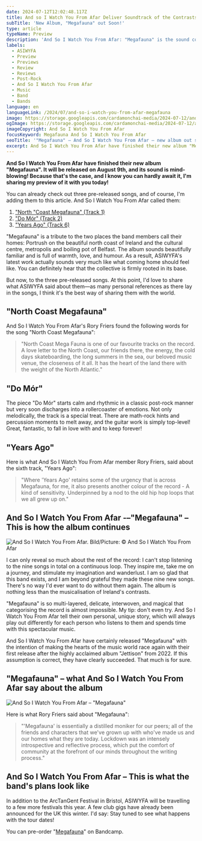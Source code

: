 ```yaml
---
date: 2024-07-12T12:02:48.117Z
title: And so I Watch You From Afar Deliver Soundtrack of the Contrasts of Ireland
subTitle: 'New Album, "Megafauna" out Soon!'
type: article
typeName: Preview
description: 'And So I Watch You From Afar: "Megafauna" is the sound collective’s newest, groundbreaking album. Check it out here and find out everything about it!'
labels:
  - ASIWYFA
  - Preview
  - Previews
  - Review
  - Reviews
  - Post-Rock
  - And So I Watch You From Afar
  - Music
  - Band
  - Bands
language: en
languageLink: /2024/07/and-so-i-watch-you-from-afar-megafauna
image: https://storage.googleapis.com/cardamonchai-media/2024-07-12/and-so-i-watch-you-from-afar-megafauna-soundsvegan-com-1-jpg-imagine-d8d8d8_878787_1024_768/640.webp
ogImage: https://storage.googleapis.com/cardamonchai-media/2024-07-12/and-so-i-watch-you-from-afar-megafauna-soundsvegan-com-og-jpg-imagine-282828_7a7a7a_1200_628/640.webp
imageCopyright: And So I Watch You From Afar
focusKeyword: Megafauna And So I Watch You From Afar
seoTitle: '"Megafauna" – And So I Watch You From Afar – new album out soon!'
excerpt: And So I Watch You From Afar have finished their new album "Megafauna". It will be released on August 9th, and its sound is mind-blowing! Because that's the case, and I know you can hardly await it, I'm sharing my preview of it with you today! As a special goodie you can already listen to the first three songs here!
---
```


**And So I Watch You From Afar have finished their new album "Megafauna". It will be released on August 9th, and its sound is mind-blowing! Because that's the case, and I know you can hardly await it, I'm sharing my preview of it with you today!**

You can already check out three pre-released songs, and of course, I'm adding them to this article. And So I Watch You From Afar called them:

1. ["North "Coast Megafauna" (Track 1)](#north-coast-megafauna)
2. ["Do Mór" (Track 2)](#do-mor)
3. ["Years Ago" (Track 6)](#years-ago)

"Megafauna" is a tribute to the two places the band members call their homes: Portrush on the beautiful north coast of Ireland and the cultural centre, metropolis and boiling pot of Belfast. The album sounds beautifully familiar and is full of warmth, love, and humour. As a result, ASIWYFA's latest work actually sounds very much like what coming home should feel like. You can definitely hear that the collective is firmly rooted in its base.

But now, to the three pre-released songs. At this point, I'd love to share what ASIWYFA said about them—as many personal references as there lay in the songs, I think it's the best way of sharing them with the world.

<div id="north-coast-megafauna"></div>

## "North Coast Megafauna"

And So I Watch You From Afar's Rory Friers found the following words for the song "North Coast Megafauna":

> "North Coast Mega Fauna is one of our favourite tracks on the record. A love letter to the North Coast, our friends there, the energy, the cold days skateboarding, the long summers in the sea, our beloved music venue, the closeness of it all. It has the heart of the land there with the weight of the North Atlantic."

<YouTube id="9R3glhZ_NDE" />

<div id="do-mor"></div>

## "Do Mór"

The piece "Do Mór" starts calm and rhythmic in a classic post-rock manner but very soon discharges into a rollercoaster of emotions. Not only melodically, the track is a special treat. There are math-rock hints and percussion moments to melt away, and the guitar work is simply top-level! Great, fantastic, to fall in love with and to keep forever!

<YouTube id="zyl24yWe2fk" />

<div id="years-ago"></div>

## "Years Ago"

Here is what And So I Watch You From Afar member Rory Friers, said about the sixth track, "Years Ago":

> "Where 'Years Ago' retains some of the urgency that is across Megafauna, for me, it also presents another colour of the record - A kind of sensitivity. Underpinned by a nod to the old hip hop loops that we all grew up on."

<YouTube id="9R3glhZ_NDE" />

## And So I Watch You From Afar -–"Megafauna" – This is how the album continues

![And So I Watch You From Afar. Bild/Picture: © And So I Watch You From Afar](https://storage.googleapis.com/cardamonchai-media/2024-07-12/and-so-i-watch-you-from-afar-megafauna-soundsvegan-com-2-jpg-imagine-f8f8f8_d7d7d7_1024_768/640.webp 'And So I Watch You From Afar. Bild/Picture: © And So I Watch You From Afar')

I can only reveal so much about the rest of the record: I can't stop listening to the nine songs in total on a continuous loop. They inspire me, take me on a journey, and stimulate my imagination and wanderlust. I am so glad that this band exists, and I am beyond grateful they made these nine new songs. There's no way I'd ever want to do without them again. The album is nothing less than the musicalisation of Ireland's contrasts.

"Megafauna" is so multi-layered, delicate, interwoven, and magical that categorising the record is almost impossible. My tip: don't even try. And So I Watch You From Afar tell their own personal, unique story, which will always play out differently for each person who listens to them and spends time with this spectacular music.

And So I Watch You From Afar have certainly released "Megafauna" with the intention of making the hearts of the music world race again with their first release after the highly acclaimed album "Jettison" from 2022. If this assumption is correct, they have clearly succeeded. That much is for sure.

## "Megafauna" – what And So I Watch You From Afar say about the album

![And So I Watch You From Afar – "Megafauna"](https://storage.googleapis.com/cardamonchai-media/2024-07-12/and-so-i-watch-you-from-afar-megafauna-soundsvegan-com-3-jpg-imagine-282828_585752_440_440/640.webp 'And So I Watch You From Afar – "Megafauna"')

Here is what Rory Friers said about "Megafauna":

> "'Megafauna' is essentially a distilled moniker for our peers; all of the friends and characters that we've grown up with who've made us and our homes what they are today. Lockdown was an intensely introspective and reflective process, which put the comfort of community at the forefront of our minds throughout the writing process."

## And So I Watch You From Afar – This is what the band's plans look like

In addition to the ArcTanGent Festival in Bristol, ASIWYFA will be travelling to a few more festivals this year. A few club gigs have already been announced for the UK this winter. I'd say: Stay tuned to see what happens with the tour dates!

You can pre-order "[Megafauna](<](https://asiwyfa.bandcamp.com/album/megafauna)>)" on Bandcamp.
